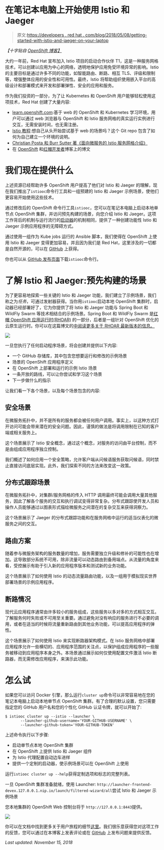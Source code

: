 # 在笔记本电脑上开始使用 Istio 和 Jaeger

> 原文:[https://developers . red hat . com/blog/2018/05/08/getting-started-with-istio-and-jaeger-on-your-laptop](https://developers.redhat.com/blog/2018/05/08/getting-started-with-istio-and-jaeger-on-your-laptop)

*【十字贴自 [OpenShift 博客】](https://blog.openshift.com/getting-started-with-istio-and-jaeger-on-your-laptop)*

大约一年前，Red Hat 宣布加入 Istio 项目的启动合作伙伴 T1，这是一种服务网格技术，可以创建以应用为中心的网络，透明地保护应用免受环境异常的影响。Istio 的主要目标是通过许多不同的功能，如智能路由、断路、相互 TLS、评级和限制等，增强整体应用的安全性和可用性。最终，Istio 将帮助组织使用嵌入平台的高级设计和部署模式来开发和部署弹性、安全的应用和服务。

作为我们投资的一部分，为了让 Kubernetes 和 OpenShift 用户能够轻松使用这项技术，Red Hat 创建了大量内容:

*   [learn.openshift.com](https://learn.openshift.com/servicemesh/):基于 web 的 OpenShift 和 Kubernetes 学习环境，用户可以通过 web 浏览器与 OpenShift 和 Istio 服务网格的真实运行实例进行交互，无需安装时间，也无需注册。
*   [Istio 教程](https://github.com/redhat-developer-demos/istio-tutorial):想自己从头开始尝试基于 web 的场景吗？这个 Git repo 包含了如何为自己建立一个环境的说明。
*   [Christian Posta 和 Burr Sutter 著《面向微服务的 Istio 服务网格介绍》](https://developers.redhat.com/books/introducing-istio-service-mesh-microservices/)
*   在 [OpenShift](https://blog.openshift.com/tag/istio/) 和[红帽开发者](https://developers.redhat.com/blog/tag/istio/)博客上的博文

# 我们现在提供什么

上述资源已经帮助许多 OpenShift 用户提高了他们对 Istio 和 Jaeger 的理解，现在我们推出了`istiooc`命令行工具和一组预建的 Istio 和 Jaeger 示例场景，使他们更容易开始使用这些技术。

通过修改后的 OpenShift 命令行工具`istiooc`，您可以在笔记本电脑上启动本地单节点 OpenShift 集群，并访问预先构建的场景，向您介绍 Istio 和 Jaeger。这项工作背后的机制与运行流行的[启动器](http://developers.redhat.com/launch)的机制相同，提供了一种创建功能性 Istio 和 Jaeger 示例应用程序的无障碍方式。

通过使用一组作为 Kube jobs 运行的 Ansible 脚本，我们使得在 OpenShift 上使用 Istio 和 Jaeger 变得更加容易，并且因为我们是 Red Hat，这里涉及的一切都是自然开源的，可以在 [GitHub](https://github.com/openshift-istio/origin) 上获得。

你也可以从 [GitHub 发布页面](https://github.com/openshift-istio/origin/releases)下载`istiooc`命令行。

# 了解 Istio 和 Jaeger:预先构建的场景

为了更容易地探索一些关键的 Istio 和 Jaeger 功能，我们建立了示例场景，我们称之为*任务*，可通过发射器获得。当你用`istiooc`启动本地 OpenShift 集群时，启动器已经部署好了，它为你提供了将 Istio 和 Jaeger 功能与 Spring Boot 和 WildFly Swarm 等技术相结合的示例场景。Spring Boot 和 WildFly Swarm 是[红帽 OpenShift 应用运行时(RHOAR)](https://developers.redhat.com/products/rhoar/overview/) 的一部分，后者是一组针对 OpenShift 优化的云原生运行时。你可以在这篇博文的[中阅读更多关于 RHOAR 最新版本的信息。](https://middlewareblog.redhat.com/2018/05/08/red-hat-openshift-application-runtimes-delivering-new-productivity-performance-and-stronger-standards-support-with-its-latest-sprint-release/)

![](../Images/d94f76c3be2e47389a3091500bb05de9.png)

一旦您执行了任何启动程序场景，将会创建并提供以下内容:

*   一个 GitHub 存储库，其中包含您想要运行和修改的示例场景
*   场景的 OpenShift 应用程序定义
*   在 OpenShift 上部署和运行的示例 Istio 场景
*   一条开放的路线，可以让你尝试和学习这个场景
*   下一步做什么的指示

让我们看一下各个场景，以及每个场景包含的内容:

## 安全场景

在微服务拓扑中，并不是所有的服务都会被任何用户调用。事实上，以这种方式打开访问可能会带来潜在的安全问题。因此，谨慎的做法是将调用限制在已知的客户端或相关服务上。

这个场景展示了 Istio 安全概念，通过这个概念，对服务的访问由平台控制，而不是由组成应用程序独立控制。

我们概述了如何应用一个安全策略，允许客户端从问候语服务获取问候语，同时禁止直接访问底层实现。此外，我们探索不同的方法来改变这一政策。

## 分布式跟踪场景

在微服务拓扑中，对集群/服务网格的传入 HTTP 调用最终可能会调用大量其他服务，因此了解各个服务的交互和执行调试变得非常复杂。分布式跟踪使开发人员和操作人员能够通过以图表形式描绘微服务之间潜在的复杂交互来获得洞察力。

这个场景展示了 Jaeger 的分布式跟踪功能和在服务网格中运行的适当仪表化的微服务之间的交互。

## 路由方案

随着参与微服务架构的服务数量的增加，服务需要独立升级和修补的可能性也在增加。这导致部分系统不可用，除非流量可以动态路由到备用端点。从流量的角度来看，受控展示有助于引入新的应用程序版本和测试新的业务功能。

这个场景展示了如何使用 Istio 的动态流量路由功能，以及一组用于模拟现实世界部署场景的示例应用程序。

## 断路情况

现代云应用程序通常由许多较小的服务组成，这些服务以多对多的方式相互交互。了解服务何时失败或不可用至关重要。通过避免对没有响应的服务进行不必要的调用，或者在适当的时候将流量重新路由到其他业务功能，可以提高应用程序的弹性。

这个场景展示了如何使用 Istio 来实现断路器架构模式。在 Istio 服务网格中部署应用程序允许一些横切的、应用程序范围的关注点，以保护组成应用程序的一些服务被移动到应用程序本身之外。本场景通过展示如何仅使用配置文件激活 Istio 断路器，而无需修改应用程序，来演示此功能。

# 怎么试

如果您可以访问 Docker 引擎，那么运行`cluster up`命令可以非常容易地在您的笔记本电脑上启动本地单节点 OpenShift 集群。有了合理的默认设置，您只需要指定您的 GitHub 用户名和您的个性化 GitHub 认证令牌，就可以开始了:

```
$ istiooc cluster up --istio --launcher \
       --launcher-github-username='YOUR-GITHUB-USERNAME' \
       --launcher-github-token='YOUR-GITHUB-TOKEN'

```

上述命令执行以下步骤:

*   启动单节点本地 OpenShift 集群
*   在 OpenShift 上提供 Istio 和 Jaeger 组件
*   为 Istio 代理配置自动边车进样
*   提供一个定制的启动器，使示例场景可以在 OpenShift 上使用

运行`istiooc cluster up --help`获得定制选项和标志的完整列表。

一旦 OpenShift 集群准备就绪，使用 Launcher:
`http://launcher-frontend-devex.127.0.0.1.nip.io/launch/filtered-wizard/all`尝试 Istio 和 Jaeger 示例场景

您本地集群的 OpenShift Web 控制台将于
`http://127.0.0.1:8443`提供。

![](../Images/720e27f0ca76ef261ded8b9c723cb39e.png)

你可以在文档中找到更多关于用户旅程的细节[这里](https://github.com/openshift-istio/istio-docs/blob/master/user-journey.adoc)。我们很乐意获得您对这项工作的反馈，您可以通过在本博客上发表评论或在 [GitHub](https://github.com/openshift-istio/origin/issues) 上发布问题来提供反馈。

*Last updated: November 15, 2018*